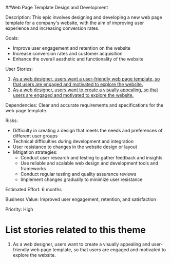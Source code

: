 ##Web Page Template Design and Development

Description: This epic involves designing and developing a new web page template for a company's website, with the aim of improving user experience and increasing conversion rates.

Goals: 
- Improve user engagement and retention on the website 
- Increase conversion rates and customer acquisition 
- Enhance the overall aesthetic and functionality of the website

User Stories: 

1. [As a web designer, users want a user-friendly web page template, so that users are engaged and motivated to explore the website.](https://github.com/EDS435/mywebclass-agile-docs/blob/main/documentation/templates/theme/initiatives/epics/stories/story_4.md)
2. [As a web designer, users want to create a visually appealing, so that users are engaged and motivated to explore the website.](https://github.com/EDS435/mywebclass-agile-docs/blob/main/documentation/templates/theme/initiatives/epics/stories/story_4.md)


Dependencies: Clear and accurate requirements and specifications for the web page template.

Risks: 
- Difficulty in creating a design that meets the needs and preferences of different user groups 
- Technical difficulties during development and integration 
- User resistance to changes in the website design or layout 
- Mitigation strategies:
  - Conduct user research and testing to gather feedback and insights 
  - Use reliable and scalable web design and development tools and frameworks 
  - Conduct regular testing and quality assurance reviews 
  - Implement changes gradually to minimize user resistance

Estimated Effort: 6 months

Business Value: Improved user engagement, retention, and satisfaction

Priority: High

# List stories related to this theme

1. As a web designer, users want to create a visually appealing and user-friendly web page template, so that users are engaged and motivated to explore the website.
